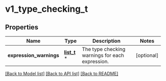 # v1_type_checking_t

## Properties
Name | Type | Description | Notes
------------ | ------------- | ------------- | -------------
**expression_warnings** | [**list_t**](v1_expression_warning.md) \* | The type checking warnings for each expression. | [optional] 

[[Back to Model list]](../README.md#documentation-for-models) [[Back to API list]](../README.md#documentation-for-api-endpoints) [[Back to README]](../README.md)


